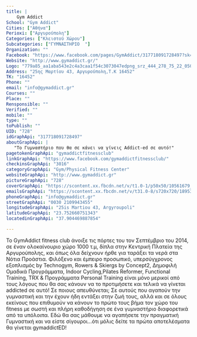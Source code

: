 ```yaml
---
title: |
    Gym Addict
School: "Gym Addict"
Cities: ["Αθήνα"]
Perioxi: ["Αργυρούπολη"]
Categories: ["Κλειστού Χώρου"]
Subcategories: ["ΓΥΜΝΑΣΤΗΡΙΟ  "]
Organization: ""
Facebook: "https://www.facebook.com/pages/GymAddict/317718091728497?sk=timeline"
Website: "http://www.gymaddict.gr/"
Logo: "779a85_aa1aba543e2c4a3caa1f54c3073047edpng_srz_444_278_75_22_050_120_000_png_srz.png"
Address: "25ης Μαρτίου 43, Αργυρούπολη,Τ.Κ 16452"
TK: "16452"
Phone: ""
email: "info@gymaddict.gr"
Courses: ""
Place: ""
Rensponsible: ""
Verified: ""
mobile: ""
type: ""
toPublish: ""
UID: "728"
idGraphApi: "317718091728497"
aboutGraphApi: | 
   "Το Γυμναστήριο που θα σε κάνει να γίνεις Addict-ed σε αυτό!"
pagetokenGraphApi: "gymaddictfitnessclub"
linkGraphApi: "https://www.facebook.com/gymaddictfitnessclub/"
checkinsGraphApi: "3016"
categoryGraphApi: "Gym/Physical Fitness Center"
websiteGraphApi: "http://www.gymaddict.gr"
pictureGraphApi: "728"
coverGraphApi: "https://scontent.xx.fbcdn.net/v/t1.0-1/p50x50/10561679_346662565500716_648513959040429030_n.jpg?oh=02c727d25afa5773e026ab8e070e6880&amp;oe=5B44EC9E"
emailsGraphApi: "https://scontent.xx.fbcdn.net/v/t31.0-8/s720x720/18953590_831281880372113_1911962363092537881_o.jpg?oh=e1b9b3079c0ecc61f6f272cba34219ab&amp;oe=5B491F32"
phoneGraphApi: "info@gymaddict.gr"
streetGraphApi: "0030 2109943455"
longitudeGraphApi: "25is Martiou 43, Argyroupoli"
latitudeGraphApi: "23.752660751343"
locatedinGraphApi: "37.904469887854"

---
```


Το GymAddict fitness club άνοιξε τις πόρτες του τον Σεπτέμβριο του 2014, σε έναν ολοκαίνουριο χώρο 1000 τ.μ, δίπλα στην Κεντρική Πλατεία της Αργυρούπολης, και όπως όλα δείχνουν ήρθε για ταράξει τα νερά στα Νότια Προάστια. Φιλόξενο και έμπειρο προσωπικό, υπερσύγχρονος εξοπλισμός by Technogym, Rowers &amp; Skiergs by Concept2, Δημοφιλή Ομαδικά Προγράμματα, Indoor Cycling,Pilates Reformer, Functional Training, TRX &amp; Προγράμματα Personal Training είναι μόνο μερικοί από τους λόγους που θα σας κάνουν να το προτιμήσετε και τελικά να γίνεται addicted σε αυτό! Σε ποιους απευθύνεται; Σε αυτούς που αγαπούν την γυμναστική και την έχουν ήδη εντάξει στην ζωή τους, αλλά και σε όλους εκείνους που επιθυμούν να κάνουν το πρώτο τους βήμα τον χώρο του fitness με σωστή και πλήρη καθοδήγηση σε ένα γυμναστήριο διαφορετικά από τα υπόλοιπα. Εδώ θα σας μάθουμε να αγαπήσετε την πραγματική Γυμναστική και να είστε σίγουροι...ότι μόλις δείτε τα πρώτα αποτελέσματα θα γίνεται gymaddictED!

